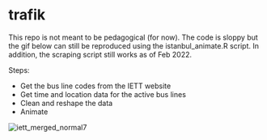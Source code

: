 # trafik

This repo is not meant to be pedagogical (for now). The code is sloppy but the gif below can still be reproduced using the istanbul_animate.R script. In addition, the scraping script still works as of Feb 2022.

Steps:
 - Get the bus line codes from the IETT website
 - Get time and location data for the active bus lines
 - Clean and reshape the data
 - Animate
 
 ![iett_merged_normal7](https://user-images.githubusercontent.com/74147629/153772584-2a4a0103-24ab-4233-92e0-e24b7381c77c.gif?raw=true)
